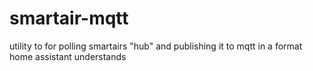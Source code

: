 # smartair-mqtt
utility to for polling smartairs "hub" and publishing it to mqtt in a format home assistant understands

